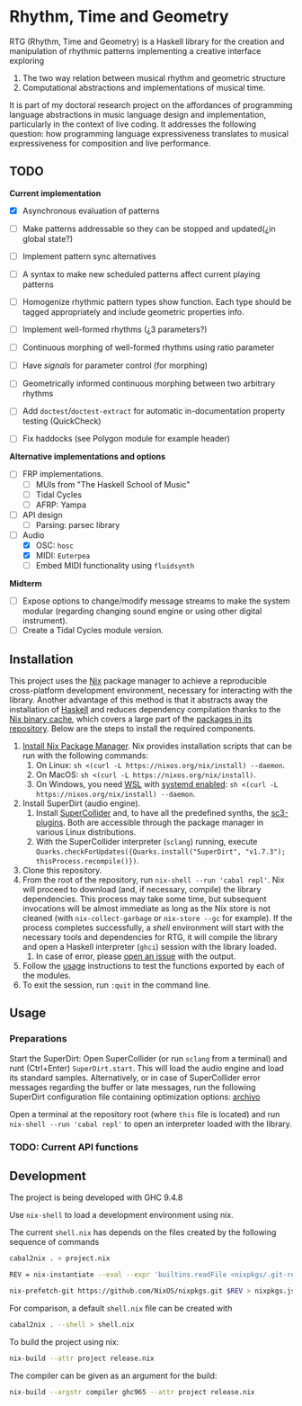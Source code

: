 # Rhythm, Time and Geometry

RTG (Rhythm, Time and Geometry) is a Haskell library for the creation and manipulation of rhythmic patterns
implementing a creative interface exploring

1. The two way relation between musical rhythm and geometric structure
1. Computational abstractions and implementations of musical time.

It is part of my doctoral research project on the affordances of programming language abstractions in music language design and implementation, particularly in the context of live coding.
It addresses the following question: how programming language expressiveness translates to musical expressiveness for composition and live performance.

## TODO

**Current implementation**

* [x] Asynchronous evaluation of patterns
* [ ] Make patterns addressable so they can be stopped and updated(¿in global state?)
* [ ] Implement pattern sync alternatives
* [ ] A syntax to make new scheduled patterns affect current playing patterns
* [ ] Homogenize rhythmic pattern types show function. Each type should be tagged appropriately and include geometric properties info.
* [ ] Implement well-formed rhythms (¿3 parameters?)
* [ ] Continuous morphing of well-formed rhythms using ratio parameter
* [ ] Have _signals_ for parameter control (for morphing)
* [ ] Geometrically informed continuous morphing between two arbitrary rhythms
* [ ] Add `doctest`/`doctest-extract` for automatic in-documentation property testing (QuickCheck)
* [ ] Fix haddocks (see Polygon module for example header)


**Alternative implementations and options**

* [ ] FRP implementations.
  * [ ] MUIs from "The Haskell School of Music"
  * [ ] Tidal Cycles
  * [ ] AFRP: Yampa
* [ ] API design
  * [ ] Parsing: parsec library
* [ ] Audio
  * [x] OSC: `hosc`
  * [x] MIDI: `Euterpea` 
  * [ ] Embed MIDI functionality using `fluidsynth`

**Midterm**

* [ ] Expose options to change/modify message streams to make the system modular (regarding changing sound engine or using other digital instrument).
* [ ] Create a Tidal Cycles module version.

## Installation

This project uses the [Nix](https://nixos.org/manual/nix/stable/) package manager to achieve a reproducible cross-platform development environment, necessary for interacting with the library.
Another advantage of this method is that it abstracts away the installation of [Haskell](https://www.haskell.org/downloads/) and reduces dependency compilation thanks to the [Nix binary cache](https://cache.nixos.org), which covers a large part of the [packages in its repository](https://search.nixos.org/packages). Below are the steps to install the required components.

1. [Install Nix Package Manager](https://nixos.org/download). Nix provides installation scripts that can be run with the following commands:
   1. On Linux: `sh <(curl -L https://nixos.org/nix/install) --daemon`.
   1. On MacOS: `sh <(curl -L https://nixos.org/nix/install)`.
   1. On Windows, you need [WSL](https://learn.microsoft.com/en-us/windows/wsl/install) with [systemd enabled](https://devblogs.microsoft.com/commandline/systemd-support-is-now-available-in-wsl/): `sh <(curl -L https://nixos.org/nix/install) --daemon`.
1. Install SuperDirt (audio engine).
   1. Install [SuperCollider](https://supercollider.github.io/downloads.html) and, to have all the predefined synths, the [sc3-plugins](https://supercollider.github.io/sc3-plugins/). Both are accessible through the package manager in various Linux distributions.
   1. With the SuperCollider interpreter (`sclang`) running, execute `Quarks.checkForUpdates({Quarks.install("SuperDirt", "v1.7.3"); thisProcess.recompile()})`.
1. Clone this repository.
1. From the root of the repository, run `nix-shell --run 'cabal repl'`.
Nix will proceed to download (and, if necessary, compile) the library dependencies.
This process may take some time, but subsequent invocations will be almost immediate
as long as the Nix store is not cleaned (with `nix-collect-garbage` or `nix-store --gc` for example).
If the process completes successfully, a _shell_ environment will start with the necessary tools and dependencies for RTG,
it will compile the library and open a Haskell interpreter (`ghci`) session with the library loaded.
   1. In case of error, please [open an issue](https://github.com/ninioArtillero/ritmoTG/issues/new/choose) with the output.
1. Follow the [usage](#usage) instructions to test the functions exported by each of the modules.
1. To exit the session, run `:quit` in the command line.

## Usage

### Preparations

Start the SuperDirt: Open SuperCollider (or run `sclang` from a terminal) and runt (Ctrl+Enter) `SuperDirt.start`.
This will load the audio engine and load its standard samples.
Alternatively, or in case of SuperCollider error messages regarding the buffer or late messages, run the following SuperDirt configuration file containing optimization options:
[archivo](https://raw.githubusercontent.com/musikinformatik/SuperDirt/develop/superdirt_startup.scd)

Open a terminal at the repository root (where `this` file is located) and run `nix-shell --run 'cabal repl'` to open an interpreter loaded with the library.

### TODO: Current API functions

## Development

The project is being developed with GHC 9.4.8

Use `nix-shell` to load a development environment using nix.

The current `shell.nix` has depends on the files created by the following sequence of commands

``` sh
cabal2nix . > project.nix

REV = nix-instantiate --eval --expr 'builtins.readFile <nixpkgs/.git-revision>'

nix-prefetch-git https://github.com/NixOS/nixpkgs.git $REV > nixpkgs.json
```

For comparison, a default `shell.nix` file can be created with

```sh
cabal2nix . --shell > shell.nix
```

To build the project using nix:

``` sh
nix-build --attr project release.nix
```

The compiler can be given as an argument for the build:

```sh
nix-build --argstr compiler ghc965 --attr project release.nix
```
